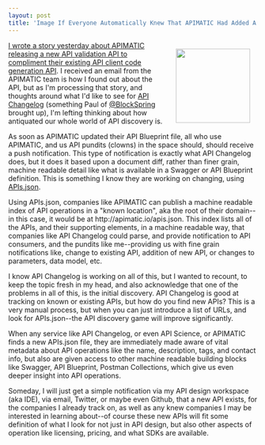 ```yaml
---
layout: post
title: 'Image If Everyone Automatically Knew That APIMATIC Had Added A New Endpoint?'
---
```

<p><img style="padding: 15px;" src="https://s3.amazonaws.com/kinlane-productions/bw-icons/bw-notification.jpg" alt="" width="150" align="right" /></p>
<p><a href="http://apievangelist.com/2015/06/22/apimatic-adds-new-api-validation-endpoint-to-their-api-client-code-generation-api-stack/">I wrote a story yesterday about APIMATIC releasing a new API validation API to compliment their existing API client code generation API</a>. I received an email from the APIMATIC team is how I found out about the API, but as I'm processing that story, and thoughts around what I'd like to see for <a href="https://www.apichangelog.com/">API Changelog</a> (something Paul of <a href="https://twitter.com/BlockSpring">@BlockSpring</a> brought up), I'm lefting thinking about how antiquated our whole world of API discovery is.</p>
<p>As soon as APIMATIC updated their API Blueprint file, all who use APIMATIC, and us API pundits (clowns) in the space should, should receive a push notification. This type of notification is exactly what API Changelog does, but it does it based upon a document diff, rather than finer grain, machine readable detail like what is available in a Swagger or API Blueprint definition. This is something I know they are working on changing, using <a href="http://apisjson.org">APIs.json</a>.&nbsp;</p>
<p>Using APIs.json, companies like APIMATIC can publish a machine readable index of API operations in a "known location", aka the root of their domain--in this case, it would be at http://apimatic.io/apis.json. This index lists all of the APIs, and their supporting elements, in a machine readable way, that companies like API Changelog could parse, and provide notification to API consumers, and the pundits like me--providing us with fine grain notifications like, change to existing API, addition of new API, or changes to parameters, data model, etc.</p>
<p>I know API Changelog is working on all of this, but I wanted to recount, to keep the topic fresh in my head, and also acknowledge that one of the problems in all of this, is the initial discovery. API Changelog is good at tracking on known or existing APIs, but how do you find new APIs? This is a very manual process, but when you can just introduce a list of URLs, and look for APIs.json--the API discovery game will improve significantly.&nbsp;</p>
<p>When any service like API Changelog, or even API Science, or APIMATIC finds a new APIs.json file, they are immediately made aware of vital metadata about API operations like the name, description, tags, and contact info, but also are given access to other machine readable building blocks like Swagger, API Blueprint, Postman Collections, which give us even deeper insight into API operations.&nbsp;</p>
<p>Someday, I will just get a simple notification via my API design workspace (aka IDE), via email, Twitter, or maybe even Github, that a new API exists, for the companies I already track on, as well as any knew companies I may be interested in learning about--of course these new APIs will fit some definition of what I look for not just in API design, but also other aspects of operation like licensing, pricing, and what SDKs are available.</p>
